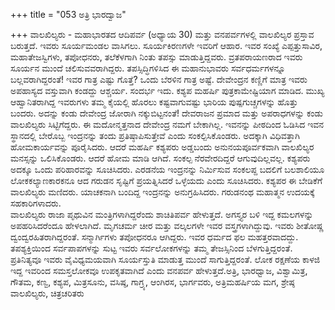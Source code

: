 +++
title = "053 ಅತ್ರಿ ಭಾರದ್ವಾಜ"

+++
ವಾಲಖಿಲ್ಯರು - ಮಹಾಭಾರತದ ಆದಿಪರ್ವ (ಅಧ್ಯಾಯ 30) ಮತ್ತು ವನಪರ್ವಗಳಲ್ಲಿ ವಾಲಖಿಲ್ಯರ ಪ್ರಸ್ತಾವ ಬರುತ್ತದೆ. ಇವರು ಸೂರ್ಯಮಂಡಲ ವಾಸಿಗಲು. ಸೂರ್ಯಕಿರಣಗಳೇ ಇವರಿಗೆ ಆಹಾರ. ಇವರ ಸಂಖ್ಯೆ ಎಪ್ಪತ್ತುಸಾವಿರ, ಮಹಾತೇಜಸ್ವಿಗಳು, ತಪೋಧನರು, ತಲೆಕೆಳಗಾಗಿ ನಿಂತು ತಪಸ್ಸು ಮಾಡುತ್ತಿದ್ದವರು. ವ್ರತಪರಾಯಣರಾದ ಇವರು ಸೂರ್ಯನ ಮುಂದೆ ಚಲಿಸುವವರಾಗಿದ್ದರು. ತಪಸ್ಸಿದ್ಧಿಗಳಿಸಿದ ಈ ಮಹಾನುಭಾವರು ಸರ್ವಧರ್ಮಗಳನ್ನೂ ಬಲ್ಲವರಾಗಿದ್ದರಂತೆ! ಇವರ ಗಾತ್ರ ಎಷ್ಟು ಗೊತ್ತೆ? ಒಂದು ಬೆರಳಿನ ಗಾತ್ರ ಅಷ್ಟೆ. ದೇವೇಂದ್ರನ ಕಣ್ಣಿಗೆ ಮಾತ್ರ ಇವರು ಅಪಹಾಸ್ಯದ ವಸ್ತುವಾಗಿ ಕಂಡದ್ದು ಆಶ್ಚರ್ಯ. ಸಂದರ್ಭ ಇದು. ಕಶ್ಯಪ ಮಹರ್ಷಿ ಪುತ್ರಕಾಮೇಷ್ಟಿಯಾಗ ಮಾಡಿದ. ಮುಖ್ಯ ಆಹ್ವಾನಿತರಾಗಿದ್ದ ಇವರುಗಳು ತಮ್ಮ ಕೈಯಲ್ಲಿ ಹೊರಲು ಕಷ್ಟವಾಗುವಷ್ಟು ಭಾರಿಯ ಪುಷ್ಪಗುಚ್ಚಗಳನ್ನು ಹೊತ್ತು ಬಂದರು. ಅದನ್ನು ಕಂಡು ದೇವೇಂದ್ರ ಜೋರಾಗಿ ನಕ್ಕುಬಿಟ್ಟನಂತೆ! ದೇವರಾಜನ ಪ್ರಮಾದ ಮತ್ತು ಅಪರಾಧಗಳನ್ನು ಕಂಡು ವಾಲಖಿಲ್ಯರು ಸಿಟ್ಟಿಗೆದ್ದರು. ಈ ಮದೋನ್ಮತ್ತನಾದ ದೇವೇಂದ್ರ ನಮಗೆ ಬೇಕಾಗಿಲ್ಲ. ಇವನನ್ನು ಪೀಠದಿಂದ ಓಡಿಸಿದ ಇವನ ಸ್ಥಾನದಲ್ಲಿ ಬೇರೊಬ್ಬ ಇಂದ್ರನನ್ನು ತಂದು ಪ್ರತಿಷ್ಠಾಪಿಸುತ್ತೇವೆ ಎಂದು ಸಂಕಲ್ಪಿಸಿಕೊಂಡರು. ಅದಕ್ಕಾಗಿ ವಿಧಿವತ್ತಾಗಿ ಹೋಮಕಾರ್ಯವನ್ನು ಪೂರೈಸಿದರು. ಆದರೆ ಮಹರ್ಷಿ ಕಶ್ಯಪರು ಅಡ್ಡಬಂದು ಅನುನಯಪೂರ್ವಕವಾಗಿ ವಾಲಖಿಲ್ಯರ ಮನಸ್ಸನ್ನು ಒಲಿಸಿಕೊಂಡರು. ಆದರೆ ಹೋಮ ಮಾಡಿ ಆಗಿದೆ. ಸಂಕಲ್ಪ ನೆರವೇರದಿದ್ದರೆ ಆಗುವುದಿಲ್ಲವಲ್ಲ. ಕಶ್ಯಪರು ಅದಕ್ಕೂ ಒಂದು ಪರಿಹಾರವನ್ನು ಸೂಚಿಸಿದರು. ಎರಡನೆಯ ಇಂದ್ರನನ್ನು ನಿರ್ಮಿಸುವ ಸಂಕಲಪ್ದ ಬದಲಿಗೆ ಬಲಶಾಲಿಯೂ ಲೋಕಕಲ್ಯಾಣಕಾರಕನೂ ಆದ ಗರುಡನ ಸೃಷ್ಟಿಗೆ ಪ್ರಯತ್ನಿಸಿದರೆ ಒಳ್ಳೆಯದು ಎಂದು ಸೂಚಿಸಿದರು. ಕಶ್ಯಪರ ಈ ಬೇಡಿಕೆಗೆ ವಾಲಖಿಲ್ಯರು ಮಣಿದರು. ಯಾಚಕನಾಗಿ ಬಂದಿದ್ದ ಇಂದ್ರನನ್ನು ಅನುಗ್ರಹಿಸಿದರು. ಗರುಡನಂಥ ಮಹಾತ್ಮನ ಉದಯಕ್ಕೆ ಸಹಕಾರಿಗಳಾದರು.  
ವಾಲಖಿಲ್ಯರು ರಾಜಾ ಪೃಥುವಿನ ಮಂತ್ರಿಗಳಾಗಿದ್ದರೆಂದು ಶಾಚಿತಿಪರ್ವ ಹೇಳುತ್ತದೆ. ಅಗಸ್ತ್ಯರ ಬಳಿ ಇದ್ದ ಕಮಲಗಳನ್ನು ಅಪಹರಿಸಿದರೆಂದೂ ಹೇಳಲಾಗಿದೆ. ಮೃಗಚರ್ಮ ಚೀರ ಮತ್ತು ವಲ್ಕಲಗಳೇ ಇವರ ವಸ್ತ್ರಗಳಾಗಿದ್ದುವು. ಇವರು ಶೀತೋಷ್ಣ ದ್ವಂದ್ವರಹಿತರಾಗಿದ್ದರಂತೆ. ಸನ್ಮಾರ್ಗಿಗಳು ತಪೋಧನರೂ ಆಗಿದ್ದರು. ಇವರ ಧರ್ಮದ ಫಲ ಮಹತ್ತರವಾದದ್ದು. ತಪಶ್ಯಕ್ತಿಯಿಂದ ಸರ್ವಪಾಪಗಳನ್ನು ಸುಟ್ಟ ಇವರು ಸರ್ವಲೋಕಗಳನ್ನು ತಮ್ಮ ತೇಜಸ್ಸಿನಿಂದ ಬೆಳಗುತ್ತಿದ್ದರಂತೆ. ಪ್ರತಿನಿತ್ಯವೂ ಇವರು ವೈವಿಧ್ಯಮಯವಾಗಿ ಸೂರ್ಯಸ್ತುತಿ ಮಾಡುತ್ತ ಮುಂದೆ ಸಾಗುತ್ತಿದ್ದರಂತೆ. ಲೋಕ ರಕ್ಷಣೆಯ ಕಾಳಜಿ ಇದ್ದ ಇವರಿಂದ ಸಮಸ್ತಲೋಕವೂ ಉಪಕೃತವಾಗಿದೆ ಎಂದು ವನಪರ್ವ ಹೇಳುತ್ತದೆ.ಅತ್ರಿ, ಭಾರಧ್ವಾಜ, ವಿಶ್ವಾಮಿತ್ರ, ಗೌತಮ, ಕಣ್ವ, ಕಶ್ಯಪ, ಮಿತ್ರಸೂನು, ವಸಿಷ್ಠ, ಗಾಗ್ರ್ಯ, ಆಂಗಿರಸ, ಭಾರ್ಗವರು, ಅತ್ರಿಮಹರ್ಷಿಯ ಮಗ, ಶ್ರೇಷ್ಠ ವಾಲಖಿಲ್ಯರು, ಚಿತ್ರಚರಿತರು